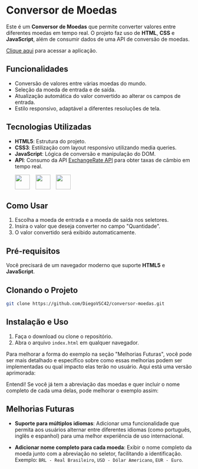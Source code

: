 # Conversor de Moedas

Este é um **Conversor de Moedas** que permite converter valores entre diferentes moedas em tempo real. O projeto faz uso de **HTML**, **CSS** e **JavaScript**, além de consumir dados de uma API de conversão de moedas.

[Clique aqui](https://diegovsc42.github.io/Conversor-de-Moedas/) para acessar a aplicação.

## Funcionalidades

- Conversão de valores entre várias moedas do mundo.
- Seleção da moeda de entrada e de saída.
- Atualização automática do valor convertido ao alterar os campos de entrada.
- Estilo responsivo, adaptável a diferentes resoluções de tela.
  
## Tecnologias Utilizadas

- **HTML5**: Estrutura do projeto.
- **CSS3**: Estilização com layout responsivo utilizando media queries.
- **JavaScript**: Lógica de conversão e manipulação do DOM.
- **API**: Consumo da API [ExchangeRate API](https://www.exchangerate-api.com/) para obter taxas de câmbio em tempo real.
    <p>
    <img src="https://cdn.jsdelivr.net/gh/devicons/devicon@latest/icons/html5/html5-plain.svg" width="40" height="40" />&nbsp;&nbsp;&nbsp;
    <img src="https://cdn.jsdelivr.net/gh/devicons/devicon@latest/icons/css3/css3-plain.svg" width="40" height="40" />&nbsp;&nbsp;&nbsp;
    <img src="https://cdn.jsdelivr.net/gh/devicons/devicon@latest/icons/javascript/javascript-plain.svg" width="40" height="40" />&nbsp;&nbsp;&nbsp;
    </p>
## Como Usar

1. Escolha a moeda de entrada e a moeda de saída nos seletores.
2. Insira o valor que deseja converter no campo "Quantidade".
3. O valor convertido será exibido automaticamente.

## Pré-requisitos

Você precisará de um navegador moderno que suporte **HTML5** e **JavaScript**.

## Clonando o Projeto

```bash
git clone https://github.com/DiegoVSC42/conversor-moedas.git
```

## Instalação e Uso

1. Faça o download ou clone o repositório.
2. Abra o arquivo `index.html` em qualquer navegador.

Para melhorar a forma do exemplo na seção "Melhorias Futuras", você pode ser mais detalhado e específico sobre como essas melhorias podem ser implementadas ou qual impacto elas terão no usuário. Aqui está uma versão aprimorada:

Entendi! Se você já tem a abreviação das moedas e quer incluir o nome completo de cada uma delas, pode melhorar o exemplo assim:


## Melhorias Futuras

- **Suporte para múltiplos idiomas**: Adicionar uma funcionalidade que permita aos usuários alternar entre diferentes idiomas (como português, inglês e espanhol) para uma melhor experiência de uso internacional.
  

- **Adicionar nome completo para cada moeda**: Exibir o nome completo da moeda junto com a abreviação no seletor, facilitando a identificação. Exemplo: `BRL - Real Brasileiro`, `USD - Dólar Americano`, `EUR - Euro`.

